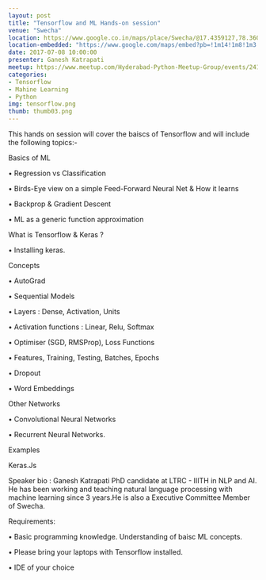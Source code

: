 ```yaml
---
layout: post
title: "Tensorflow and ML Hands-on session"
venue: "Swecha"
location: https://www.google.co.in/maps/place/Swecha/@17.4359127,78.3604114,15z/data=!4m5!3m4!1s0x0:0xa0c03250867be025!8m2!3d17.4359127!4d78.3604114
location-embedded: "https://www.google.com/maps/embed?pb=!1m14!1m8!1m3!1d15225.987825582546!2d78.3604114!3d17.4359127!3m2!1i1024!2i768!4f13.1!3m3!1m2!1s0x0%3A0xa0c03250867be025!2sSwecha!5e0!3m2!1sen!2sin!4v1499078906611"
date: 2017-07-08 10:00:00
presenter: Ganesh Katrapati
meetup: https://www.meetup.com/Hyderabad-Python-Meetup-Group/events/241221757/
categories:
- Tensorflow
- Mahine Learning
- Python
img: tensorflow.png
thumb: thumb03.png
---
```


This hands on session will cover the baiscs of Tensorflow and will include the following topics:-
<!--more-->


Basics of ML 

• Regression vs Classification

• Birds-Eye view on a simple Feed-Forward Neural Net & How it learns   

• Backprop & Gradient Descent

• ML as a generic function approximation

What is Tensorflow & Keras ?

• Installing keras.

Concepts 

• AutoGrad

• Sequential Models 

• Layers : Dense, Activation, Units   

• Activation functions : Linear, Relu, Softmax 

• Optimiser (SGD, RMSProp), Loss Functions

• Features, Training, Testing, Batches, Epochs 

• Dropout 

• Word Embeddings

Other Networks 

• Convolutional Neural Networks

• Recurrent Neural Networks.

Examples

Keras.Js


⁠⁠⁠Speaker bio :
    Ganesh Katrapati
    PhD candidate at LTRC - IIITH in NLP and AI.  He has been working and teaching natural language processing with machine learning since 3 years.He is also a Executive Committee Member of Swecha. 


Requirements:

• Basic programming knowledge. Understanding of baisc ML concepts.

• Please bring your laptops with Tensorflow installed.

• IDE of your choice 


[hampden]: https://github.com/jekyll/jekyll
